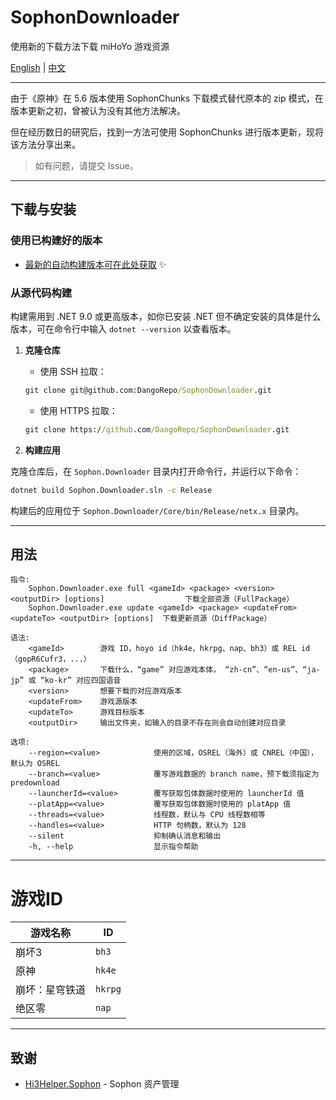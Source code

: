 # SophonDownloader

使用新的下载方法下载 miHoYo 游戏资源

[English][p:en-us] | [中文][p:zh-cn]

---

由于《原神》在 5.6 版本使用 SophonChunks 下载模式替代原本的 zip 模式，在版本更新之初，曾被认为没有其他方法解决。

但在经历数日的研究后，找到一方法可使用 SophonChunks 进行版本更新，现将该方法分享出来。

> 如有问题，请提交 Issue。

---

## 下载与安装

### 使用已构建好的版本

- [最新的自动构建版本可在此处获取](https://github.com/DangoRepo/SophonDownloader/actions/runs/15238865972/artifacts/3193171693) ✨

### 从源代码构建

构建需用到 .NET 9.0 或更高版本，如你已安装 .NET 但不确定安装的具体是什么版本，可在命令行中输入 `dotnet --version` 以查看版本。

1. **克隆仓库**

    - 使用 SSH 拉取：

    ``` cmd
    git clone git@github.com:DangoRepo/SophonDownloader.git
    ```

    - 使用 HTTPS 拉取：

    ``` cmd
    git clone https://github.com/DangoRepo/SophonDownloader.git
    ```

2. **构建应用**

克隆仓库后，在 `Sophon.Downloader` 目录内打开命令行，并运行以下命令：

``` cmd
dotnet build Sophon.Downloader.sln -c Release
```

构建后的应用位于 `Sophon.Downloader/Core/bin/Release/netx.x` 目录内。

---

## 用法

```
指令:
    Sophon.Downloader.exe full <gameId> <package> <version> <outputDir> [options]                  下载全部资源（FullPackage）
    Sophon.Downloader.exe update <gameId> <package> <updateFrom> <updateTo> <outputDir> [options]  下载更新资源（DiffPackage）

语法:
    <gameId>        游戏 ID，hoyo id（hk4e、hkrpg、nap、bh3）或 REL id（gopR6Cufr3，...）
    <package>       下载什么，“game” 对应游戏本体， “zh-cn”、“en-us”、“ja-jp” 或 “ko-kr” 对应四国语音
    <version>       想要下载的对应游戏版本
    <updateFrom>    游戏源版本
    <updateTo>      游戏目标版本
    <outputDir>     输出文件夹，如输入的目录不存在则会自动创建对应目录

选项:
    --region=<value>            使用的区域，OSREL（海外）或 CNREL（中国），默认为 OSREL
    --branch=<value>            覆写游戏数据的 branch name，预下载须指定为 predownload
    --launcherId=<value>        覆写获取包体数据时使用的 launcherId 值
    --platApp=<value>           覆写获取包体数据时使用的 platApp 值
    --threads=<value>           线程数，默认与 CPU 线程数相等
    --handles=<value>           HTTP 句柄数，默认为 128
    --silent                    抑制确认消息和输出
    -h, --help                  显示指令帮助
```

---

# 游戏ID

| 游戏名称 | ID |
| - | - |
| 崩坏3 | `bh3` |
| 原神 | `hk4e` |
| 崩坏：星穹铁道 | `hkrpg` |
| 绝区零 | `nap` |

---

## 致谢

- [Hi3Helper.Sophon](https://github.com/CollapseLauncher/Hi3Helper.Sophon) - Sophon 资产管理

[p:en-us]: README.md
[p:zh-cn]: README_zh-cn.md
